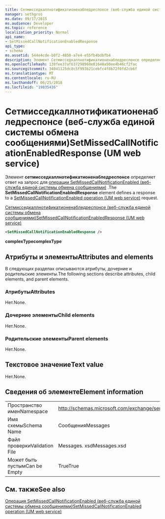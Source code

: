 ```yaml
---
title: Сетмисседкаллнотификатионенабледреспонсе (веб-служба единой системы обмена сообщениями)
manager: sethgros
ms.date: 09/17/2015
ms.audience: Developer
ms.topic: reference
localization_priority: Normal
api_name:
- SetMissedCallNotificationEnabledResponse
api_type:
- schema
ms.assetid: 544e4cde-b0f2-4850-a7e4-e55fb4bdbfb4
description: Элемент Сетмисседкаллнотификатионенабледреспонсе определяет ответ на запрос для операции SetMissedCallNotificationEnabled (веб-служба единой системы обмена сообщениями).
ms.openlocfilehash: 138fee37af637298960e81640a50ee4b46cf2fac
ms.sourcegitcommit: 34041125dc8c5f993b21cebfc4f8b72f0fd2cb6f
ms.translationtype: MT
ms.contentlocale: ru-RU
ms.lasthandoff: 06/25/2018
ms.locfileid: "19835436"
---
```

# <a name="setmissedcallnotificationenabledresponse-um-web-service"></a><span data-ttu-id="c2fcd-103">Сетмисседкаллнотификатионенабледреспонсе (веб-служба единой системы обмена сообщениями)</span><span class="sxs-lookup"><span data-stu-id="c2fcd-103">SetMissedCallNotificationEnabledResponse (UM web service)</span></span>

<span data-ttu-id="c2fcd-104">Элемент **сетмисседкаллнотификатионенабледреспонсе** определяет ответ на запрос для [операции SetMissedCallNotificationEnabled (веб-служба единой системы обмена сообщениями)](setmissedcallnotificationenabled-operation-um-web-service.md) .</span><span class="sxs-lookup"><span data-stu-id="c2fcd-104">The **SetMissedCallNotificationEnabledResponse** element defines a response to a [SetMissedCallNotificationEnabled operation (UM web service)](setmissedcallnotificationenabled-operation-um-web-service.md) request.</span></span> 
  
[<span data-ttu-id="c2fcd-105">Сетмисседкаллнотификатионенабледреспонсе (веб-служба единой системы обмена сообщениями)</span><span class="sxs-lookup"><span data-stu-id="c2fcd-105">SetMissedCallNotificationEnabledResponse (UM web service)</span></span>](setmissedcallnotificationenabledresponse-um-web-service.md)
  
```xml
<SetMissedCallNotificationEnabledResponse />
```

 <span data-ttu-id="c2fcd-106">**complexType**</span><span class="sxs-lookup"><span data-stu-id="c2fcd-106">**complexType**</span></span>
## <a name="attributes-and-elements"></a><span data-ttu-id="c2fcd-107">Атрибуты и элементы</span><span class="sxs-lookup"><span data-stu-id="c2fcd-107">Attributes and elements</span></span>

<span data-ttu-id="c2fcd-108">В следующих разделах описываются атрибуты, дочерние и родительские элементы.</span><span class="sxs-lookup"><span data-stu-id="c2fcd-108">The following sections describe attributes, child elements, and parent elements.</span></span>
  
### <a name="attributes"></a><span data-ttu-id="c2fcd-109">Атрибуты</span><span class="sxs-lookup"><span data-stu-id="c2fcd-109">Attributes</span></span>

<span data-ttu-id="c2fcd-110">Нет.</span><span class="sxs-lookup"><span data-stu-id="c2fcd-110">None.</span></span>
  
### <a name="child-elements"></a><span data-ttu-id="c2fcd-111">Дочерние элементы</span><span class="sxs-lookup"><span data-stu-id="c2fcd-111">Child elements</span></span>

<span data-ttu-id="c2fcd-112">Нет.</span><span class="sxs-lookup"><span data-stu-id="c2fcd-112">None.</span></span>
  
### <a name="parent-elements"></a><span data-ttu-id="c2fcd-113">Родительские элементы</span><span class="sxs-lookup"><span data-stu-id="c2fcd-113">Parent elements</span></span>

<span data-ttu-id="c2fcd-114">Нет.</span><span class="sxs-lookup"><span data-stu-id="c2fcd-114">None.</span></span>
  
## <a name="text-value"></a><span data-ttu-id="c2fcd-115">Текстовое значение</span><span class="sxs-lookup"><span data-stu-id="c2fcd-115">Text value</span></span>

<span data-ttu-id="c2fcd-116">Нет.</span><span class="sxs-lookup"><span data-stu-id="c2fcd-116">None.</span></span>
  
## <a name="element-information"></a><span data-ttu-id="c2fcd-117">Сведения об элементе</span><span class="sxs-lookup"><span data-stu-id="c2fcd-117">Element information</span></span>

|||
|:-----|:-----|
|<span data-ttu-id="c2fcd-118">Пространство имен</span><span class="sxs-lookup"><span data-stu-id="c2fcd-118">Namespace</span></span>  <br/> |http://schemas.microsoft.com/exchange/services/2006/messages  <br/> |
|<span data-ttu-id="c2fcd-119">Имя схемы</span><span class="sxs-lookup"><span data-stu-id="c2fcd-119">Schema Name</span></span>  <br/> |<span data-ttu-id="c2fcd-120">Сообщения</span><span class="sxs-lookup"><span data-stu-id="c2fcd-120">Messages</span></span>  <br/> |
|<span data-ttu-id="c2fcd-121">Файл проверки</span><span class="sxs-lookup"><span data-stu-id="c2fcd-121">Validation File</span></span>  <br/> |<span data-ttu-id="c2fcd-122">Messages. xsd</span><span class="sxs-lookup"><span data-stu-id="c2fcd-122">Messages.xsd</span></span>  <br/> |
|<span data-ttu-id="c2fcd-123">Может быть пустым</span><span class="sxs-lookup"><span data-stu-id="c2fcd-123">Can be Empty</span></span>  <br/> |<span data-ttu-id="c2fcd-124">True</span><span class="sxs-lookup"><span data-stu-id="c2fcd-124">True</span></span>  <br/> |
   
## <a name="see-also"></a><span data-ttu-id="c2fcd-125">См. также</span><span class="sxs-lookup"><span data-stu-id="c2fcd-125">See also</span></span>



[<span data-ttu-id="c2fcd-126">Операция SetMissedCallNotificationEnabled (веб-служба единой системы обмена сообщениями)</span><span class="sxs-lookup"><span data-stu-id="c2fcd-126">SetMissedCallNotificationEnabled operation (UM web service)</span></span>](setmissedcallnotificationenabled-operation-um-web-service.md)

